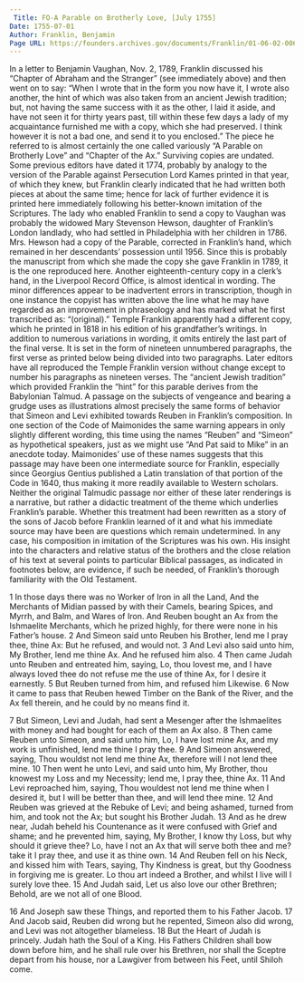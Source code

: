```yaml
---
 Title: FO-A Parable on Brotherly Love, [July 1755]
Date: 1755-07-01
Author: Franklin, Benjamin
Page URL: https://founders.archives.gov/documents/Franklin/01-06-02-0064
---
```


In a letter to Benjamin Vaughan, Nov. 2, 1789, Franklin discussed his “Chapter of Abraham and the Stranger” (see immediately above) and then went on to say: “When I wrote that in the form you now have it, I wrote also another, the hint of which was also taken from an ancient Jewish tradition; but, not having the same success with it as the other, I laid it aside, and have not seen it for thirty years past, till within these few days a lady of my acquaintance furnished me with a copy, which she had preserved. I think however it is not a bad one, and send it to you enclosed.” The piece he referred to is almost certainly the one called variously “A Parable on Brotherly Love” and “Chapter of the Ax.” Surviving copies are undated. Some previous editors have dated it 1774, probably by analogy to the version of the Parable against Persecution Lord Kames printed in that year, of which they knew, but Franklin clearly indicated that he had written both pieces at about the same time; hence for lack of further evidence it is printed here immediately following his better-known imitation of the Scriptures.
The lady who enabled Franklin to send a copy to Vaughan was probably the widowed Mary Stevenson Hewson, daughter of Franklin’s London landlady, who had settled in Philadelphia with her children in 1786. Mrs. Hewson had a copy of the Parable, corrected in Franklin’s hand, which remained in her descendants’ possession until 1956. Since this is probably the manuscript from which she made the copy she gave Franklin in 1789, it is the one reproduced here. Another eighteenth-century copy in a clerk’s hand, in the Liverpool Record Office, is almost identical in wording. The minor differences appear to be inadvertent errors in transcription, though in one instance the copyist has written above the line what he may have regarded as an improvement in phraseology and has marked what he first transcribed as: “(original).” Temple Franklin apparently had a different copy, which he printed in 1818 in his edition of his grandfather’s writings. In addition to numerous variations in wording, it omits entirely the last part of the final verse. It is set in the form of nineteen unnumbered paragraphs, the first verse as printed below being divided into two paragraphs. Later editors have all reproduced the Temple Franklin version without change except to number his paragraphs as nineteen verses.
The “ancient Jewish tradition” which provided Franklin the “hint” for this parable derives from the Babylonian Talmud. A passage on the subjects of vengeance and bearing a grudge uses as illustrations almost precisely the same forms of behavior that Simeon and Levi exhibited towards Reuben in Franklin’s composition. In one section of the Code of Maimonides the same warning appears in only slightly different wording, this time using the names “Reuben” and “Simeon” as hypothetical speakers, just as we might use “And Pat said to Mike” in an anecdote today. Maimonides’ use of these names suggests that this passage may have been one intermediate source for Franklin, especially since Georgius Gentius published a Latin translation of that portion of the Code in 1640, thus making it more readily available to Western scholars. Neither the original Talmudic passage nor either of these later renderings is a narrative, but rather a didactic treatment of the theme which underlies Franklin’s parable. Whether this treatment had been rewritten as a story of the sons of Jacob before Franklin learned of it and what his immediate source may have been are questions which remain undetermined. In any case, his composition in imitation of the Scriptures was his own. His insight into the characters and relative status of the brothers and the close relation of his text at several points to particular Biblical passages, as indicated in footnotes below, are evidence, if such be needed, of Franklin’s thorough familiarity with the Old Testament.
 
1 In those days there was no Worker of Iron in all the Land, And the Merchants of Midian passed by with their Camels, bearing Spices, and Myrrh, and Balm, and Wares of Iron. And Reuben bought an Ax from the Ishmaelite Merchants, which he prized highly, for there were none in his Father’s house.
2 And Simeon said unto Reuben his Brother, lend me I pray thee, thine Ax: But he refused, and would not.
3 And Levi also said unto him, My Brother, lend me thine Ax. And he refused him also.
4 Then came Judah unto Reuben and entreated him, saying, Lo, thou lovest me, and I have always loved thee do not refuse me the use of thine Ax, for I desire it earnestly.
5 But Reuben turned from him, and refused him Likewise.
6 Now it came to pass that Reuben hewed Timber on the Bank of the River, and the Ax fell therein, and he could by no means find it.

7 But Simeon, Levi and Judah, had sent a Mesenger after the Ishmaelites with money and had bought for each of them an Ax also.
8 Then came Reuben unto Simeon, and said unto him, Lo, I have lost mine Ax, and my work is unfinished, lend me thine I pray thee.
9 And Simeon answered, saying, Thou wouldst not lend me thine Ax, therefore will I not lend thee mine.
10 Then went he unto Levi, and said unto him, My Brother, thou knowest my Loss and my Necessity; lend me, I pray thee, thine Ax.
11 And Levi reproached him, saying, Thou wouldest not lend me thine when I desired it, but I will be better than thee, and will lend thee mine.
12 And Reuben was grieved at the Rebuke of Levi; and being ashamed, turned from him, and took not the Ax; but sought his Brother Judah.
13 And as he drew near, Judah beheld his Countenance as it were confused with Grief and shame; and he prevented him, saying, My Brother, I know thy Loss, but why should it grieve thee? Lo, have I not an Ax that will serve both thee and me? take it I pray thee, and use it as thine own.
14 And Reuben fell on his Neck, and kissed him with Tears, saying, Thy Kindness is great, but thy Goodness in forgiving me is greater. Lo thou art indeed a Brother, and whilst I live will I surely love thee.
15 And Judah said, Let us also love our other Brethren; Behold, are we not all of one Blood.

16 And Joseph saw these Things, and reported them to his Father Jacob.
17 And Jacob said, Reuben did wrong but he repented, Simeon also did wrong, and Levi was not altogether blameless.
18 But the Heart of Judah is princely. Judah hath the Soul of a King. His Fathers Children shall bow down before him, and he shall rule over his Brethren, nor shall the Sceptre depart from his house, nor a Lawgiver from between his Feet, until Shiloh come.

